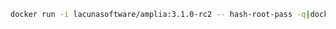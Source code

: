 ﻿```sh
docker run -i lacunasoftware/amplia:3.1.0-rc2 -- hash-root-pass -q|docker secret create amplia_root_password_hash -
```
